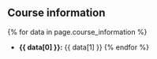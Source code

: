 ## Course information

{% for data in page.course_information %}
- **{{ data[0] }}:** {{ data[1] }}
{% endfor %}
